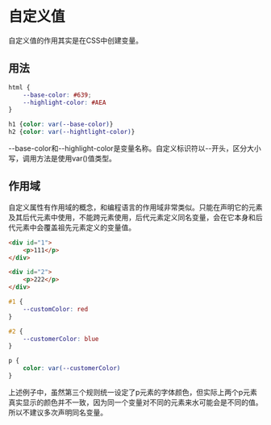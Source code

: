 # 自定义值
自定义值的作用其实是在CSS中创建变量。

## 用法
```CSS
html {
    --base-color: #639;
    --highlight-color: #AEA
}

h1 {color: var(--base-color)}
h2 {color: var(--hightlight-color)}
```

--base-color和--highlight-color是变量名称。自定义标识符以--开头，区分大小写，调用方法是使用var()值类型。

## 作用域
自定义属性有作用域的概念，和编程语言的作用域非常类似。只能在声明它的元素及其后代元素中使用，不能跨元素使用，后代元素定义同名变量，会在它本身和后代元素中会覆盖祖先元素定义的变量值。

```HTML
<div id="1">
    <p>111</p>
</div>

<div id="2">
    <p>222</p>
</div>
```
```CSS
#1 {
    --customColor: red
}

#2 {
    --customerColor: blue
}

p {
    color: var(--customerColor)
}
```
上述例子中，虽然第三个规则统一设定了p元素的字体颜色，但实际上两个p元素真实显示的颜色并不一致，因为同一个变量对不同的元素来水可能会是不同的值。所以不建议多次声明同名变量。